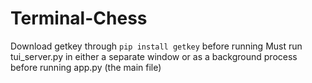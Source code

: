 # Terminal-Chess
Download getkey through `pip install getkey` before running
Must run tui_server.py in either a separate window or as a background process before running app.py (the main file)
